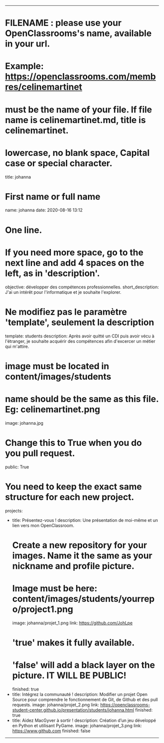 ---

# FILENAME : please use your OpenClassrooms's name, available in your url.
# Example: https://openclassrooms.com/membres/celinemartinet
# must be the name of your file. If file name is celinemartinet.md, title is celinemartinet.
# lowercase, no blank space, Capital case or special character.
title: johanna

# First name or full name
name: johanna
date: 2020-08-16 13:12

# One line.
# If you need more space, go to the next line and add 4 spaces on the left, as in 'description'.
objective: développer des compétences professionnelles.
short_description: J'ai un intérêt pour l'informatique et je souhaite l'explorer.

# Ne modifiez pas le paramètre 'template', seulement la description
template: students
description:
    Après avoir quitté un CDI puis avoir vécu à l'étranger, je souhaite acquérir des compétences afin d'excercer un métier qui m'attire.

# image must be located in content/images/students
# name should be the same as this file. Eg: celinemartinet.png
image: johanna.jpg

# Change this to True when you do you pull request.
public: True

# You need to keep the exact same structure for each new project.
projects:
  - title: Présentez-vous !
    description: Une présentation de moi-même et un lien vers mon OpenClassroom.
    # Create a new repository for your images. Name it the same as your nickname and profile picture.
    # Image must be here: content/images/students/yourrepo/project1.png
    image: johanna/projet_1.png
    link: https://github.com/JohLpe
    # 'true' makes it fully available.
    # 'false' will add a black layer on the picture. IT WILL BE PUBLIC!
    finished: true
  - title: Intégrez la communauté !
    description: Modifier un projet Open Source pour comprendre le fonctionnement de Git, de Github et des pull requests. 
    image: johanna/projet_2.png
    link: https://openclassrooms-student-center.github.io/presentation/students/johanna.html
    finished: true
  - title: Aidez MacGyver à sortir !
    description: Création d’un jeu développé en Python et utilisant PyGame.
    image: johanna/projet_3.png
    link: https://www.github.com
    finished: false
---